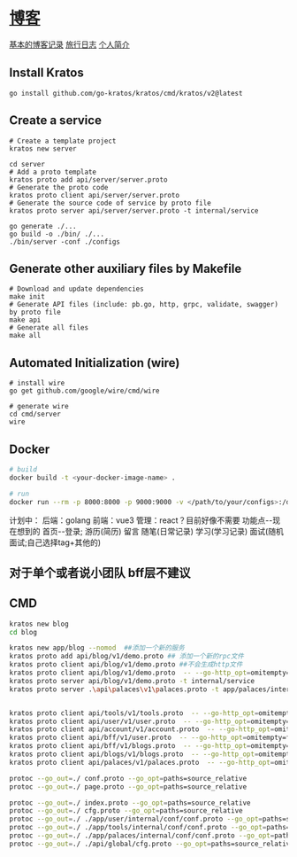 # [博客](https://blog.gwsee.com)
  [基本的博客记录](http://blog.gwsee.com/blog)
  [旅行日志](http://blog.gwsee.com/travel)
  [个人简介](http://blog.gwsee.com/about)
## Install Kratos
```
go install github.com/go-kratos/kratos/cmd/kratos/v2@latest
```
## Create a service
```
# Create a template project
kratos new server

cd server
# Add a proto template
kratos proto add api/server/server.proto
# Generate the proto code
kratos proto client api/server/server.proto
# Generate the source code of service by proto file
kratos proto server api/server/server.proto -t internal/service

go generate ./...
go build -o ./bin/ ./...
./bin/server -conf ./configs
```
## Generate other auxiliary files by Makefile
```
# Download and update dependencies
make init
# Generate API files (include: pb.go, http, grpc, validate, swagger) by proto file
make api
# Generate all files
make all
```
## Automated Initialization (wire)
```
# install wire
go get github.com/google/wire/cmd/wire

# generate wire
cd cmd/server
wire
```

## Docker
```bash
# build
docker build -t <your-docker-image-name> .

# run
docker run --rm -p 8000:8000 -p 9000:9000 -v </path/to/your/configs>:/data/conf <your-docker-image-name>
```

计划中：
    后端：golang
    前端：vue3 
    管理：react？目前好像不需要
功能点--现在想到的
    首页--登录;
         游历(简历)
         留言
         随笔(日常记录)
         学习(学习记录)
         面试(随机面试;自己选择tag+其他的)


## 对于单个或者说小团队 bff层不建议


## CMD
```bash
kratos new blog
cd blog

kratos new app/blog --nomod  ##添加一个新的服务
kratos proto add api/blog/v1/demo.proto ## 添加一个新的rpc文件
kratos proto client api/blog/v1/demo.proto ##不会生成http文件
kratos proto client api/blog/v1/demo.proto  -- --go-http_opt=omitempty=false ##会生成http文件
kratos proto server api/blog/v1/demo.proto -t internal/service
kratos proto server .\api\palaces\v1\palaces.proto -t app/palaces/internal/service


kratos proto client api/tools/v1/tools.proto  -- --go-http_opt=omitempty=false
kratos proto client api/user/v1/user.proto  -- --go-http_opt=omitempty=false
kratos proto client api/account/v1/account.proto  -- --go-http_opt=omitempty=false
kratos proto client api/bff/v1/user.proto  -- --go-http_opt=omitempty=false
kratos proto client api/bff/v1/blogs.proto  -- --go-http_opt=omitempty=false
kratos proto client api/blogs/v1/blogs.proto  -- --go-http_opt=omitempty=false
kratos proto client api/palaces/v1/palaces.proto  -- --go-http_opt=omitempty=false

protoc --go_out=./ conf.proto --go_opt=paths=source_relative
protoc --go_out=./ page.proto --go_opt=paths=source_relative

protoc --go_out=./ index.proto --go_opt=paths=source_relative
protoc --go_out=./ cfg.proto --go_opt=paths=source_relative
protoc --go_out=./ ./app/user/internal/conf/conf.proto --go_opt=paths=source_relative   
protoc --go_out=./ ./app/tools/internal/conf/conf.proto --go_opt=paths=source_relative   
protoc --go_out=./ ./app/palaces/internal/conf/conf.proto --go_opt=paths=source_relative   
protoc --go_out=./ ./api/global/cfg.proto --go_opt=paths=source_relative   
```
